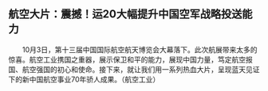 ## 航空大片：震撼！运20大幅提升中国空军战略投送能力
　　10月3日，第十三届中国国际航空航天博览会大幕落下。此次航展带来太多的惊喜。航空工业携国之重器，展示保卫和平的能力，展现中国力量，笃定航空报国、航空强国的初心和使命。接下来，就让我们用一系列热血大片，呈现蓝天见证下的新中国航空事业70年骄人成果。（航空工业）

